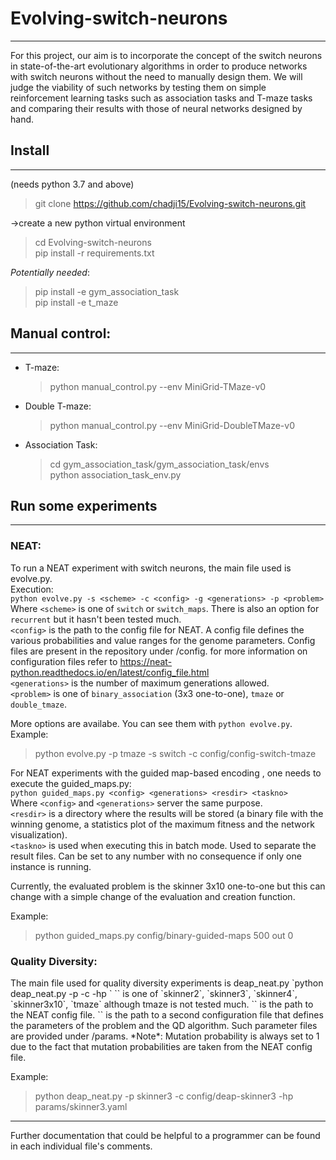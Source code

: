 Evolving-switch-neurons
========================
---
For this project, our aim is to incorporate the concept of the switch neurons in state-of-the-art evolutionary
algorithms in order to produce networks with switch neurons without the need to manually design them. 
We will judge the viability of such networks by testing them on simple reinforcement learning tasks such as
association tasks and T-maze tasks and comparing their results with those of neural networks designed by hand.

Install
---------
---
(needs python 3.7 and above)
>git clone https://github.com/chadji15/Evolving-switch-neurons.git  

->create a new python virtual environment
>cd Evolving-switch-neurons  
>pip install -r requirements.txt  

*Potentially needed*:  
>pip install -e gym_association_task  
>pip install -e t_maze  

Manual control:
--------------
---
* T-maze:
  >python manual_control.py --env MiniGrid-TMaze-v0  
* Double T-maze: 
  >python manual_control.py --env MiniGrid-DoubleTMaze-v0  
* Association Task: 
  >cd gym_association_task/gym_association_task/envs  
  python association_task_env.py  
  
Run some experiments
---------------------
---
<h3>NEAT:</h3>  

To run a NEAT experiment with switch neurons, the main file used is evolve.py.  
Execution:  
`python evolve.py -s <scheme> -c <config> -g <generations> -p <problem>`  
Where `<scheme>` is one of `switch` or `switch_maps`. There is also an option for `recurrent` but it
hasn't been tested much.  
`<config>` is the path to the config file for NEAT. A config file defines the various probabilities
and value ranges for the genome parameters. Config files are present in the repository under /config.
for more information on configuration files refer to 
<https://neat-python.readthedocs.io/en/latest/config_file.html>  
`<generations>` is the number of maximum generations allowed.  
`<problem>` is one of `binary_association` (3x3 one-to-one), `tmaze` or `double_tmaze`.

More options are availabe. You can see them with `python evolve.py`.
Example:
>python evolve.py -p tmaze -s switch -c config/config-switch-tmaze

For NEAT experiments with the guided map-based encoding , one needs to execute the guided_maps.py:  
`python guided_maps.py <config> <generations> <resdir> <taskno>`  
Where `<config>` and `<generations>` server the same purpose.  
`<resdir>` is a directory where the results will be stored (a binary file with the winning genome,
a statistics plot of the maximum fitness and the network visualization).  
`<taskno>` is used when executing this in batch mode. Used to separate the result files. Can be set
to any number with no consequence if only one instance is running.

Currently, the evaluated problem is the skinner 3x10 one-to-one but this
can change with a simple change of the evaluation and creation function.

Example:
>python guided_maps.py config/binary-guided-maps 500 out 0

<h3>Quality Diversity:</h3>
The main file used for quality diversity experiments is deap_neat.py  
`python deap_neat.py -p <problem> -c <config> -hp <params>`   
`<problem>` is one of `skinner2`, `skinner3`, `skinner4`, `skinner3x10`, `tmaze` although tmaze is
not tested much.  
`<config>` is the path to the NEAT config file.
`<params>` is the path to a second configuration file that defines the parameters of the problem
and the QD algorithm. Such parameter files are provided under /params.  
*Note*: Mutation probability is always set to 1 due to the fact that 
mutation probabilities are taken from the NEAT config file.

Example:
>python deap_neat.py -p skinner3 -c config/deap-skinner3 -hp params/skinner3.yaml

---
Further documentation that could be helpful to a programmer
can be found in each individual file's comments.